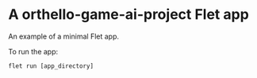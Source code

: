 # A orthello-game-ai-project Flet app

An example of a minimal Flet app.

To run the app:

```
flet run [app_directory]
```